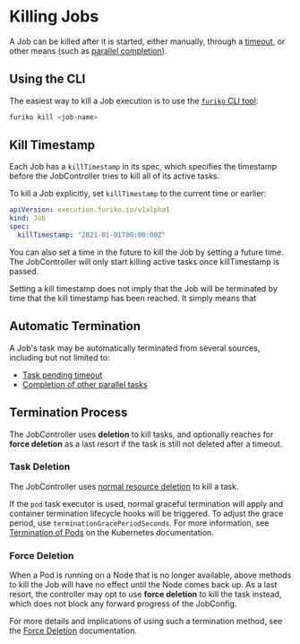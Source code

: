 # Killing Jobs

A Job can be killed after it is started, either manually, through a [timeout](./timeout-retries.md), or other means (such as [parallel completion](./parallelism.md#completionstrategy)).

## Using the CLI

The easiest way to kill a Job execution is to use the [`furiko` CLI tool](../../setup/cli.md):

```sh
furiko kill <job-name>
```

## Kill Timestamp

Each Job has a `killTimestamp` in its spec, which specifies the timestamp before the JobController tries to kill all of its active tasks.

To kill a Job explicitly, set `killTimestamp` to the current time or earlier:

```yaml
apiVersion: execution.furiko.io/v1alpha1
kind: Job
spec:
  killTimestamp: "2021-01-01T00:00:00Z"
```

You can also set a time in the future to kill the Job by setting a future time. The JobController will only start killing active tasks once killTimestamp is passed.

Setting a kill timestamp does not imply that the Job will be terminated by time that the kill timestamp has been reached. It simply means that

## Automatic Termination

A Job's task may be automatically terminated from several sources, including but not limited to:

- [Task pending timeout](./timeout-retries.md#pendingtimeoutseconds)
- [Completion of other parallel tasks](./parallelism.md#completionstrategy)

## Termination Process

The JobController uses **deletion** to kill tasks, and optionally reaches for **force deletion** as a last resort if the task is still not deleted after a timeout.

### Task Deletion

The JobController uses [normal resource deletion](https://kubernetes.io/docs/reference/using-api/api-concepts/#resource-deletion) to kill a task.

If the `pod` task executor is used, normal graceful termination will apply and container termination lifecycle hooks will be triggered. To adjust the grace period, use `terminationGracePeriodSeconds`. For more information, see [Termination of Pods](https://kubernetes.io/docs/concepts/workloads/pods/pod-lifecycle/#pod-termination) on the Kubernetes documentation.

### Force Deletion

When a Pod is running on a Node that is no longer available, above methods to kill the Job will have no effect until the Node comes back up. As a last resort, the controller may opt to use **force deletion** to kill the task instead, which does not block any forward progress of the JobConfig.

For more details and implications of using such a termination method, see the [Force Deletion](./force-deletion.md) documentation.
